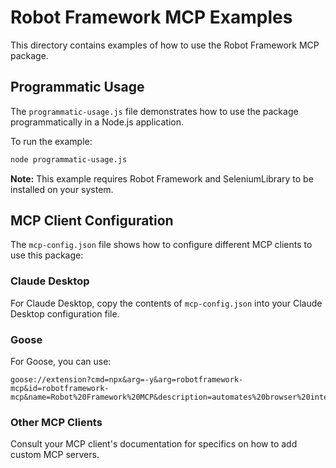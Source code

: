 # Robot Framework MCP Examples

This directory contains examples of how to use the Robot Framework MCP package.

## Programmatic Usage

The `programmatic-usage.js` file demonstrates how to use the package programmatically in a Node.js application.

To run the example:

```bash
node programmatic-usage.js
```

**Note:** This example requires Robot Framework and SeleniumLibrary to be installed on your system.

## MCP Client Configuration

The `mcp-config.json` file shows how to configure different MCP clients to use this package:

### Claude Desktop

For Claude Desktop, copy the contents of `mcp-config.json` into your Claude Desktop configuration file.

### Goose

For Goose, you can use:

```
goose://extension?cmd=npx&arg=-y&arg=robotframework-mcp&id=robotframework-mcp&name=Robot%20Framework%20MCP&description=automates%20browser%20interactions%20with%20Robot%20Framework
```

### Other MCP Clients

Consult your MCP client's documentation for specifics on how to add custom MCP servers. 